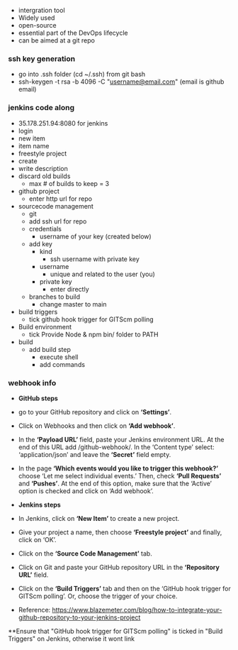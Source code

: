 - intergration tool
- Widely used
- open-source
- essential part of the DevOps lifecycle
- can be aimed at a git repo
### ssh key generation
- go into .ssh folder (cd ~/.ssh) from git bash
- ssh-keygen -t rsa -b 4096 -C "username@email.com" (email is github email)


### jenkins code along
- 35.178.251.94:8080 for jenkins
- login
- new item
- item name
- freestyle project
- create
- write description
- discard old builds
  - max # of builds to keep = 3
- github project
  -  enter http url for repo
-  sourcecode management
   -  git
   -  add ssh url for repo
   -  credentials 
      -  username of your key (created below)
   -  add key
      -  kind
         -  ssh username with private key
      -  username
         -  unique and related to the user (you)
      -  private key
         -  enter directly
   -  branches to build
      -  change master to main
-  build triggers
   -  tick github hook trigger for GITScm polling
-  Build environment
   -  tick Provide Node & npm bin/ folder to PATH
- build 
  - add build step
    - execute shell
    - add commands

### webhook info
- **GitHub steps**
- go to your GitHub repository and click on **‘Settings’**.
- Click on Webhooks and then click on **‘Add webhook’**.
- In the **‘Payload URL’** field, paste your Jenkins environment URL. At the end of this URL add /github-webhook/. In the ‘Content type’ select: ‘application/json’ and leave the **‘Secret’** field empty.
- In the page **‘Which events would you like to trigger this webhook?’** choose ‘Let me select individual events.’ Then, check **‘Pull Requests’** and **‘Pushes’**. At the end of this option, make sure that the ‘Active’ option is checked and click on ‘Add webhook’.

- **Jenkins steps**
- In Jenkins, click on **‘New Item’** to create a new project.
- Give your project a name, then choose **‘Freestyle project’** and finally, click on ‘OK’.
- Click on the **‘Source Code Management’** tab.
- Click on Git and paste your GitHub repository URL in the **‘Repository URL’** field.
- Click on the **‘Build Triggers’** tab and then on the ‘GitHub hook trigger for GITScm polling’. Or, choose the trigger of your choice.

- Reference: https://www.blazemeter.com/blog/how-to-integrate-your-github-repository-to-your-jenkins-project

**Ensure that "GitHub hook trigger for GITScm polling" is ticked in "Build Triggers" on Jenkins, otherwise it wont link